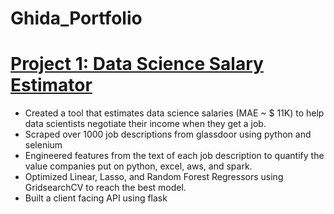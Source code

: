 # Ghida_Portfolio

# [Project 1: Data Science Salary Estimator](https://ghidashaaban.github.io/Ghida_Portfolio/)
<ul>
<li>Created a tool that estimates data science salaries (MAE ~ $ 11K) to help data scientists negotiate their income when they get a job.</li>
<li>Scraped over 1000 job descriptions from glassdoor using python and selenium </li>
<li>Engineered features from the text of each job description to quantify the value companies put on python, excel, aws, and spark. </li>
<li>Optimized Linear, Lasso, and Random Forest Regressors using GridsearchCV to reach the best model. </li>
<li>Built a client facing API using flask </li>
</ul>
